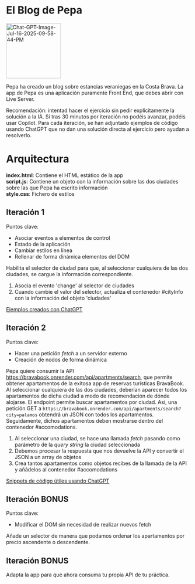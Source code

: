 
# El Blog de Pepa

<a href="https://ibb.co/Z6dRb53t"><img width="150"  src="https://i.ibb.co/hRsxTbkh/Chat-GPT-Image-Jul-16-2025-09-58-44-PM.png" alt="Chat-GPT-Image-Jul-16-2025-09-58-44-PM" border="0"></a>

Pepa ha creado un blog sobre estancias veraniegas en la Costa Brava.
La app de Pepa es una aplicación puramente Front End, que debes abrir con Live Server.

Recomendación: intentad hacer el ejercicio sin pedir explícitamente la solución a la IA.
Si tras 30 minutos por iteración no podéis avanzar, podéis usar Copilot. 
Para cada iteración, se han adjuntado ejemplos de código usando ChatGPT que no dan una solución directa al ejercicio pero ayudan a resolverlo.

# Arquitectura

**index.html**: Contiene el HTML estático de la app  
**script.js**: Contiene un objeto con la información sobre las dos ciudades sobre las que Pepa ha escrito información  
**style.css**: Fichero de estilos  

## Iteración 1

Puntos clave:

- Asociar eventos a elementos de control
- Estado de la aplicación
- Cambiar estilos en línea
- Rellenar de forma dinámica elementos del DOM

Habilita el selector de ciudad para que, al seleccionar cualquiera de las dos ciudades, se cargue la información correspondiente.

1. Asocia el evento 'change' al selector de ciudades
2. Cuando cambie el valor del selector, actualiza el contenedor #cityInfo con la información del objeto 'ciudades'

[Ejemplos creados con ChatGPT](https://chatgpt.com/share/6877f91f-bb08-8002-b900-69b982452b48)

## Iteración 2

Puntos clave:

- Hacer una petición _fetch_ a un servidor externo
- Creación de nodos de forma dinámica

Pepa quiere consumir la API https://bravabook.onrender.com/api/apartments/search, que permite obtener apartamentos de la exitosa app de reservas turísticas BravaBook. Al seleccionar cualquiera de las dos ciudades, deberían aparecer todos los apartamentos de dicha ciudad a modo de recomendación de dónde alojarse. El endpoint permite buscar apartamentos por ciudad. Así, una petición GET a `https://bravabook.onrender.com/api/apartments/search?city=palamos` obtendrá un JSON con todos los apartamentos. Seguidamente, dichos apartamentos deben mostrarse dentro del contenedor #accomodations.

1. Al seleccionar una ciudad, se hace una llamada _fetch_ pasando como parámetro de la _query string_ la ciudad seleccionada
2. Debemos procesar la respuesta que nos devuelve la API y convertir el JSON a un array de objetos
3. Crea tantos apartamentos como objetos recibes de la llamada de la API y añádelos al contenedor #accomodations


[Snippets de código útiles usando ChatGPT](https://chatgpt.com/share/6877fabb-d09c-8002-a074-78eeaa9cd642)

## Iteración BONUS

Puntos clave:

- Modificar el DOM sin necesidad de realizar nuevos fetch

Añade un selector de manera que podamos ordenar los apartamentos por precio ascendente o descendente.


## Iteración BONUS

Adapta la app para que ahora consuma tu propia API de tu práctica.


